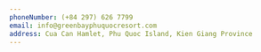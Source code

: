 ```yaml
---
phoneNumber: (+84 297) 626 7799
email: info@greenbayphuquocresort.com
address: Cua Can Hamlet, Phu Quoc Island, Kien Giang Province
---
```

